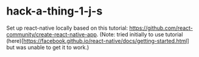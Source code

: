 # hack-a-thing-1-j-s

Set up react-native locally based on this tutorial: https://github.com/react-community/create-react-native-app.
(Note: tried initially to use tutorial (here)[https://facebook.github.io/react-native/docs/getting-started.html] but was unable to get it to work.)
